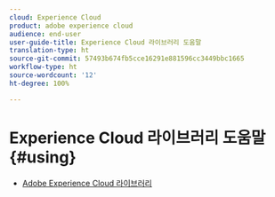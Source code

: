 ```yaml
---
cloud: Experience Cloud
product: adobe experience cloud
audience: end-user
user-guide-title: Experience Cloud 라이브러리 도움말
translation-type: ht
source-git-commit: 57493b674fb5cce16291e881596cc3449bbc1665
workflow-type: ht
source-wordcount: '12'
ht-degree: 100%

---
```



# Experience Cloud 라이브러리 도움말 {#using}

+ [Adobe Experience Cloud 라이브러리](c-library-about/overview.md)
